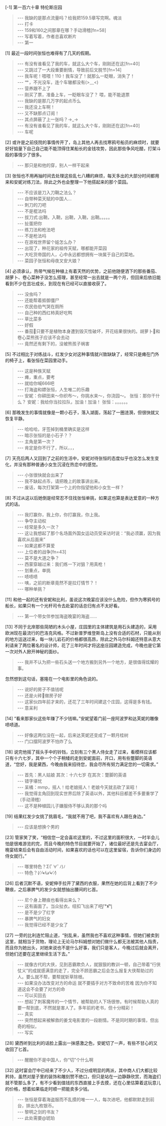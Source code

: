 
[-1] 第一百六十章 特伦斯庄园
>--- 我缺的是那点流量吗？给我把159.5章写完啊。魂淡<br>
>--- 打卡<br>
>--- 159和160之间那章在哪？手动滑稽[fn=58]<br>
>--- 写着写着，作者总喜欢断片<br>
>--- 第一<br>

[1] 最近一段时间张恒也难得有了几天的假期。
>--- 有没有谁看见了我的车，就这么大个车，刚刚还在这[fn=40]<br>
>--- 又跳过了一大段重要剧情，导致前后文脱节[fn=14]<br>
>--- 我车呢！喂喂！110！我车没了！就那么一眨眼，消失了！<br>
>--- 艹，不光没车，连个车辙都没有(>﹏<)<br>
>--- 营养跟不上了<br>
>--- 刚买了票，准备上车，一眨眼车没了？
喂，能不能退票<br>
>--- 我缺的是那几万字的起点币么<br>
>--- 我还没上车啊！<br>
>--- 又不缺那点订阅！<br>
>--- 其点屏蔽了上一张吗？→_→<br>
>--- 有没有谁看见了我的车，就这么大个车，刚刚还在这[fn=40]<br>
>--- 车呢<br>

[2] 或许是之前伎院的事情传开了，岛上其他人再去找寒鸦号船员的麻烦时，就要好好掂量下自己自己能不能顶得住某船长的金钱攻势，因此那些争风吃醋，打架斗殴的事情少了很多。
>--- 那只是和他的穿，别人一样干起来<br>

[3] 张恒也不用再抽时间去处理这些乱七八糟的麻烦，每天多出的大部分时间都用来和安妮对练刀法，除此之外也会整理一下他搭起来的那个菜园。
>--- 不应该是刀入刀鞘之法么？<br>
>--- 自带种菜天赋的中国人…<br>
>--- 刺刀的刀吧<br>
>--- 不是棍法吗<br>
>--- 拔刀式:出鞘，入鞘，出鞘，入鞘，出鞘。。。。。<br>
>--- 扯蛋把你<br>
>--- 练刀法和枪法吧<br>
>--- 不是枪法吗<br>
>--- 在游戏世界留个娃怎么办？<br>
>--- 出现了，种花家的祖传天赋，哪都能开菜园<br>
>--- 大吃货帝国的人，心中永远都想拥有一块属于自己的菜地。<br>
>--- 菜园子张恒和母夜叉安大娘？<br>

[4] 必须承认，热带气候在种植上有着天然的优势，之前他随便洒下的那些番茄、胡萝卜、卷心菜种子没怎么搭理，甚至经常一出去就是一两个月，但回来后依旧能看到不少在茁壮成长，到现在有已经可以直接收获了。
>--- 没虫吗？<br>
>--- 还能帮着抵御僵尸<br>
>--- 农民伯伯气哭在厕所<br>
>--- 自己种的西红柿真好吃鸭<br>
>--- 草比菜多<br>
>--- 好假<br>
>--- 番茄🍅只要不是植物本身遭到毁灭性破坏，开花结果很快的。胡萝卜🥕和卷心菜熊孩子应该不会去动<br>
>--- 竟然还有剩下的，没被熊孩子祸害<br>

[5] 不过相比于对练战斗，红发少女对这种事情就兴致缺缺了，经常只是瘫在门外的椅子上，看张恒在菜园里动手。
>--- 这是种族天赋<br>
>--- 瘫，重点，要考<br>
>--- 就给你喊666吧<br>
>--- 打海盗和嫖张恒，人生唯二的乐趣<br>
>--- 安妮：你耕田来～你织布～，你挑水来～，你浇园～。
张恒：那你干什么？
安妮：我给你当拉拉队，加油！加油！
张恒：。。。。。。<br>

[6] 那晚发生的事情就像是一颗小石子，落入湖面，荡起了一圈涟漪，但很快就又恢复平静。
>--- 哈哈哈，牙签掉到桶里确实是这样<br>
>--- 暗示张恒的是小石子？？<br>
>--- 主角是第一次？<br>
>--- 肯定是你不行了，所以，，，<br>

[7] 天亮后两人又回到了之前的生活中，安妮对待张恒的态度似乎也没怎么发生变化，并没有那种普通小女生沉浸在热恋中的感觉。
>--- 小张很快就会出来了<br>
>--- 我不缺起点币，请把晚上的故事讲出来。<br>
>--- 废话，每次打架第一个上的你指望他和小女生一样？<br>

[8] 不过从这以后她倒是经常忍不住找张恒单挑，如果这也算是表达爱意的一种方式的话。
>--- 我打赢你，我上你，你打赢我，你上我。<br>
>--- 争夺主动权<br>
>--- 经常是多久一次？<br>
>--- 这让我想起了那个名场面外国女运动员受采访时说：“我必须赢，因为我喜欢从后面来”<br>
>--- 如果这都不算爱<br>
>--- 上位者的战争[fn=43]<br>
>--- 莫不是大道之争？<br>
>--- 西蒙穿越过来：我们练一下对狙？用真枪！<br>
>--- 划重点，单挑<br>
>--- 啧啧啧<br>
>--- 咦，之前的断章竟然不是拉灯情节？！<br>
>--- 哪种单挑？<br>

[11] 和他一起的还有安妮和比利，虽说这次晚宴应该没什么危险，但作为寒鸦号的船长，如果只有一个光杆司令去赴宴的话总归有点不太好看。
>--- 第一个带女伴参加海盗晚宴的海盗……<br>

[13] 不同于北岸那些简陋的木头小屋，庄园里的主体建筑是用石头建造的，采用欧洲现在最流行的巴洛克风格。不过新普罗维登斯岛上没有合适的石材，只能从别的地方运送过来，每一块儿岩石的价格都很高昂，除此之外马尔科姆还特意从意大利请来了两位著名的设计师，花了三年时间才将这座庄园建造完成，今晚也是它第一次对外人掀开神秘的面纱。
>--- 我并不认为把一些石头送一个地方搬到另外一个地方，是很值得炫耀的事。

忽然想到这句话，塞隆在一个电影里的角色说的。<br>
>--- 说好的房子不值钱呢<br>
>--- 还是火砖🧱做房子好<br>
>--- 这家伙四年前才来的，还花了三年时间建这个庄园，这得是多有钱。<br>
>--- 意呆利<br>

[14] “看来那家伙这些年赚了不少钱嘛。”安妮望着门前一座阿波罗和达芙妮的雕像啧啧道。
>--- 好像这两位没在一起，后来达芙妮还变成了一颗月桂树<br>
>--- 门口摆阿波罗不怕炸了么<br>

[18] 说完他摇了摇头手中的铃铛，立刻有三个黑人侍女走了过来，看模样应该都只有十六七岁，其中一个个子稍矮的走到安妮面前，开口，用有些蹩脚的英语道，“您好，我是黛西，今晚由我来招待您，我会尽所有努力满足您的一切需求。”
>--- 首先：黑人姑娘 其次：十六七岁 在其次：蹩脚的英语<br>
>--- 错字堪忧<br>
>--- 呆橘：mmp，摇人！给老娘摇人！老娘今天就去砍了呆昭！<br>
>--- 我觉得主角回到现实世界后除了英语以外，其他科目都差不多要重学了（手动滑稽）<br>
>--- 这不是种植园儿子嫌服侍不够认真的那个吗<br>

[19] 结果红发少女挑了挑眉毛，“我就不用了吧，我不喜欢有人跟在身边。”
>--- 应该是想换个男的<br>

[23] 管家笑了笑，“相信您一定会喜欢这里的，不过这里的面积很大，一时半会儿怕是很难游览的完，而且今晚的特色节目就要开始了，诸位最好还是先去宴会厅，晚宴结束后会有自由活动时间，如果喜欢的话也可以在这里留宿，告诉你们身边的侍女就行。”
>--- 哪里特色？Σ(ﾟ∀ﾟﾉ)ﾉ<br>
>--- 特色？(⁄ ⁄•⁄ω⁄•⁄ ⁄)<br>

[26] 后者沉默不语，安妮伸手拉开了黛西的衣服，果然在她的后背上看到了不少鞭痕，之后暴脾气的发少女就想抽出腰间的匕首。
>--- 尼个身上鞭痕也看得出来么？<br>
>--- 这有画面了。当众扯衣。纽扣飞出来了吧ᶘ ͡°ᴥ͡°ᶅ<br>
>--- 是不是少了红字<br>
>--- 暴脾气的妇女<br>
>--- 我觉得已经不是少女了<br>

[27] 一旁的比利连忙阻止道，“别乱来，虽然我也不喜欢这种事情，但她们被卖到这里，就相当于货物，理论上无论马尔科姆想对她们做什么都无法被其他人指责，而且你为她出头，对她来说也不是什么好事，我们只是客人，今晚过后就会离开，但她们还要在这里继续生活下去。”
>--- 就像古代的大侠，见到恶霸欺负人，就狠狠的教训一顿，自己带着“行侠仗义”的成就感满意的走了，完全不顾恶霸之后会怎么报复大侠帮助过的人。要么就不帮，要帮就斩草除根。<br>
>--- 如果没办法改变对方的命运  就不要插手对方不致命的苦难  因为你不知道这会不会要了对方的命<br>
>--- 可以买回去<br>
>--- 想起了刺客魔传的一个情节，被帮助的人下场很惨。有时候帮助人真的要一帮到底，不然就是害人了。多年前的老书，但十分精彩！<br>
>--- 真实<br>
>--- 突然想起来被解救的姜戈电影里的一段剧情。不是同时期的事情，但出奇的相似，<br>
>--- 写实<br>

[28] 黛西听到比利的话脸上露出一抹感激之色，安妮切了一声，有些不甘心的又收回了匕首。
>--- 醒醒你不是中国人，你“切”个什么啊<br>

[32] 这时宴会厅中已经来了不少人，不过分成明显的两派，其中商人们大都比较矜持，虽然对屋子里的装饰和雕刻赞不绝口，但只是站在一边静静欣赏，而海盗们就不管那么多了，有不少看到值钱的东西直接上手去摸，还在心里估算着这玩意儿的价格，想着如果临走时顺一把能卖多少钱。
>--- 张恒是穿着海盗服而不乱摸的唯一一人，每次进吧，他都默默走到前台，排出九枚银币。<br>
>--- 黎明之剑的书友？<br>
>--- 此处需要@琥珀<br>
